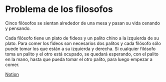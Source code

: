 # Problema de los filosofos

Cinco filósofos se sientan alrededor de una mesa y pasan
su vida cenando y pensando.

Cada filósofo tiene un plato de fideos y un palito chino a la
izquierda de su plato. Para comer los fideos son
necesarios dos palitos y cada filósofo sólo puede tomar
los que están a su izquierda y derecha. Si cualquier
filósofo toma un palito y el otro está ocupado, se quedará
esperando, con el palito en la mano, hasta que pueda
tomar el otro palito, para luego empezar a comer.

[Notion](https://mis-notas.notion.site/Tarea-cbb9e56364964b03894375e12da73bae?pvs=4)
